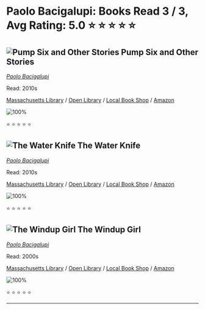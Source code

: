 # Paolo Bacigalupi:  Books Read 3 / 3, Avg Rating: 5.0 :star: :star: :star: :star: :star:

## ![Pump Six and Other Stories](https://covers.openlibrary.org/b/id/7247931-M.jpg) Pump Six and Other Stories
*[Paolo Bacigalupi](../authors/PaoloBacigalupi)*

Read: 2010s

[Massachusetts Library](https://library.minlib.net/search/i=9781597801331) / [Open Library](https://openlibrary.org/isbn/9781597801331) / [Local Book Shop](https://bookshop.org/book/9781597801331) / [Amazon](https://amazon.com/dp/159780133X)

![100%](https://geps.dev/progress/100) 

:star: :star: :star: :star: :star:

## ![The Water Knife](https://covers.openlibrary.org/b/id/8148453-M.jpg) The Water Knife
*[Paolo Bacigalupi](../authors/PaoloBacigalupi)*

Read: 2010s

[Massachusetts Library](https://library.minlib.net/search/i=9780356502120) / [Open Library](https://openlibrary.org/isbn/9780356502120) / [Local Book Shop](https://bookshop.org/book/9780356502120) / [Amazon](https://amazon.com/dp/1628996463)

![100%](https://geps.dev/progress/100) 

:star: :star: :star: :star: :star:

## ![The Windup Girl](https://covers.openlibrary.org/b/id/6463375-M.jpg) The Windup Girl
*[Paolo Bacigalupi](../authors/PaoloBacigalupi)*

Read: 2000s

[Massachusetts Library](https://library.minlib.net/search/i=9784150118099) / [Open Library](https://openlibrary.org/isbn/9784150118099) / [Local Book Shop](https://bookshop.org/book/9784150118099) / [Amazon](https://amazon.com/dp/1511319909)

![100%](https://geps.dev/progress/100) 

:star: :star: :star: :star: :star:

---

